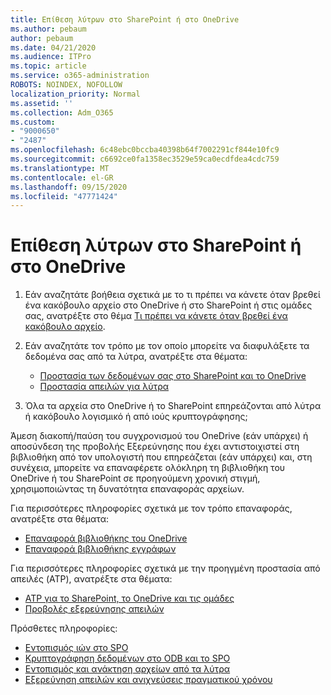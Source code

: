 ```yaml
---
title: Επίθεση λύτρων στο SharePoint ή στο OneDrive
ms.author: pebaum
author: pebaum
ms.date: 04/21/2020
ms.audience: ITPro
ms.topic: article
ms.service: o365-administration
ROBOTS: NOINDEX, NOFOLLOW
localization_priority: Normal
ms.assetid: ''
ms.collection: Adm_O365
ms.custom:
- "9000650"
- "2487"
ms.openlocfilehash: 6c48ebc0bccba40398b64f7002291cf844e10fc9
ms.sourcegitcommit: c6692ce0fa1358ec3529e59ca0ecdfdea4cdc759
ms.translationtype: MT
ms.contentlocale: el-GR
ms.lasthandoff: 09/15/2020
ms.locfileid: "47771424"
---
```

# <a name="ransomware-attack-in-sharepoint-or-onedrive"></a>Επίθεση λύτρων στο SharePoint ή στο OneDrive

1.  Εάν αναζητάτε βοήθεια σχετικά με το τι πρέπει να κάνετε όταν βρεθεί ένα κακόβουλο αρχείο στο OneDrive ή στο SharePoint ή στις ομάδες σας, ανατρέξτε στο θέμα [Τι πρέπει να κάνετε όταν βρεθεί ένα κακόβουλο αρχείο](https://support.office.com/en-ie/article/what-to-do-when-a-malicious-file-is-found-in-sharepoint-online-onedrive-or-microsoft-teams-01e902ad-a903-4e0f-b093-1e1ac0c37ad2).
2. Εάν αναζητάτε τον τρόπο με τον οποίο μπορείτε να διαφυλάξετε τα δεδομένα σας από τα λύτρα, ανατρέξτε στα θέματα:
    - [Προστασία των δεδομένων σας στο SharePoint και το OneDrive](https://docs.microsoft.com/sharepoint/safeguarding-your-data) 
    - [Προστασία απειλών για λύτρα](https://docs.microsoft.com/windows/security/threat-protection/intelligence/ransomware-malware)    

3.  Όλα τα αρχεία στο OneDrive ή το SharePoint επηρεάζονται από λύτρα ή κακόβουλο λογισμικό ή από ιούς κρυπτογράφησης; 

Άμεση διακοπή/παύση του συγχρονισμού του OneDrive (εάν υπάρχει) ή αποσύνδεση της προβολής Εξερεύνησης που έχει αντιστοιχιστεί στη βιβλιοθήκη από τον υπολογιστή που επηρεάζεται (εάν υπάρχει) και, στη συνέχεια, μπορείτε να επαναφέρετε ολόκληρη τη βιβλιοθήκη του OneDrive ή του SharePoint σε προηγούμενη χρονική στιγμή, χρησιμοποιώντας τη δυνατότητα επαναφοράς αρχείων. 

Για περισσότερες πληροφορίες σχετικά με τον τρόπο επαναφοράς, ανατρέξτε στα θέματα:

- [Επαναφορά βιβλιοθήκης του OneDrive](https://support.office.com/article/restore-your-onedrive-fa231298-759d-41cf-bcd0-25ac53eb8a150)
- [Επαναφορά βιβλιοθήκης εγγράφων](https://support.office.com/article/restore-a-document-library-317791c3-8bd0-4dfd-8254-3ca90883d39a)

Για περισσότερες πληροφορίες σχετικά με την προηγμένη προστασία από απειλές (ATP), ανατρέξτε στα θέματα:
- [ATP για το SharePoint, το OneDrive και τις ομάδες](https://docs.microsoft.com/microsoft-365/security/office-365-security/atp-for-spo-odb-and-teams)
- [Προβολές εξερεύνησης απειλών](https://docs.microsoft.com/microsoft-365/security/office-365-security/threat-explorer-views)

Πρόσθετες πληροφορίες:

- [Εντοπισμός ιών στο SPO](https://docs.microsoft.com/microsoft-365/security/office-365-security/virus-detection-in-spo)</br>
- [Κρυπτογράφηση δεδομένων στο ODB και το SPO](https://docs.microsoft.com/microsoft-365/compliance/data-encryption-in-odb-and-spo)</br>
- [Εντοπισμός και ανάκτηση αρχείων από τα λύτρα](https://support.office.com/article/Ransomware-detection-and-recovering-your-files-0d90ec50-6bfd-40f4-acc7-b8c12c73637f)</br>
- [Εξερεύνηση απειλών και ανιχνεύσεις πραγματικού χρόνου](https://docs.microsoft.com/microsoft-365/security/office-365-security/threat-explorer-views)